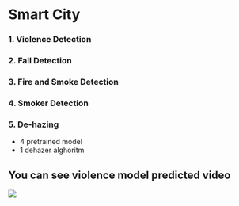 # Smart City

### 1. Violence Detection

### 2. Fall Detection

### 3. Fire and Smoke Detection

### 4. Smoker Detection

### 5. De-hazing

* 4 pretrained model
* 1 dehazer alghoritm


 ## You can see violence model predicted video
 
![](out.gif)
